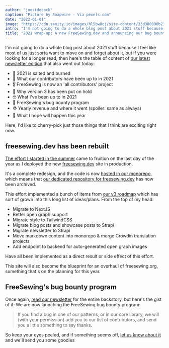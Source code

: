 ```yaml
---
author: "joostdecock"
caption: "Picture by Snapwire - Via pexels.com"
date: "2022-01-01"
image: "https://cdn.sanity.io/images/hl5bw8cj/site-content/33d380890b215e6fc9c698b57469fdd0c24acc44-3072x2304.jpg"
intro: "I'm not going to do a whole blog post about 2021 stuff because I feel like most of us just sorta want to move on and forget about it, but if you were looking for a longer read, then here's the table of content of our latest newsletter edition that also went out today:"
title: "2021 wrap-up: A new FreeSewing.dev and announcing our bug bounty program [Non traduit]"
---
```




I'm not going to do a whole blog post about 2021 stuff because I feel like most of us just sorta want to move on and forget about it, but if you were looking for a longer read, then here's the table of content of [our latest newsletter edition](/newsletter/2022q1/) that also went out today:

- 🎉 2021 is salted and burned
- 🧐 What our contributors have been up to in 2021
- 🎖️ FreeSewing is now an 'all contributors' project
- 🚧 Why version 3 has been put on hold
- 🤓 What I've been up to in 2021
- 🐛 FreeSewing's bug bounty program
- ⛑️ Yearly revenue and where it went (spoiler: same as always)
- 🤞 What I hope will happen this year

Here, I'd like to cherry-pick just those things that I think are exciting right now.

## freesewing.dev has been rebuilt

[The effort I started in the summer](https://freesewing.dev/blog/project-2022) came to fruition on the last day of the year as I deployed the new [freesewing.dev](https://freesewing.dev/blog/project-2022) site in production.

It's a complete redesign, and the code is now [hosted in our monorepo](https://github.com/freesewing/freesewing), which means that [our dedicated repository for freesewing.dev](https://github.com/freesewing/freesewing.dev) has now been archived.

This effort implemented a bunch of items from [our v3 roadmap](https://github.com/freesewing/freesewing/discussions/1278) which has sort of grown into this long list of ideas/plans. From the top of my head:

- Migrate to NextJS
- Better open graph support
- Migrate style to TailwindCSS
- Migrate blog posts and showcase posts to Strapi
- Migrate newsletter to Strapi
- Move markdown content into monorepo & merge Crowdin translation projects
- Add endpoint to backend for auto-generated open graph images

Have all been implemented as a direct result or side effect of this effort. 

This site will also become the blueprint for an overhaul of freesewing.org, something that's on the planning for this year.

## FreeSewing's bug bounty program

Once again, [read our newsletter](/newsletter/2022q1/) for the entire backstory, but here's the gist of it: We are now launching the FreeSewing bug bounty program:

> If you find a bug in one of our patterns, or in our core library, we will (with your permission) add you to our list of contributors, and send you a little something to say thanks.

So keep your eyes peeled, and if something seems off, [let us know about it](https://discord.freesewing.org/) and we'll send you some goodies
